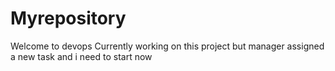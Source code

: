# Myrepository
Welcome to devops
Currently working on this project but manager assigned a new task and i need to start now 
